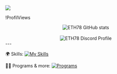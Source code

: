<img src="https://readme-typing-svg.herokuapp.com/?font=&color=%23F7B365&height=30&lines=👋+Hi+there!;👨🏽%E2%80%8D🎓+I'm+Ethan+(known+as+ETH78);⤵%EF%B8%8F+See+my+projects+below"/>

!ProfilViews

<div align="center"> 
    <img align="center" alt="ETH78 GitHub stats" src="https://github-readme-stats.vercel.app/api?username=ETH78&count_private=true&hide_border=true&theme=vision-friendly-dark" />
    <br />
    <br />
    <img align="center" alt="ETH78 Discord Profile" src="https://lanyard-profile-readme.vercel.app/api/677154141935632396" />
</div>
---

🌍 Skills:
[![My Skills](https://skillicons.dev/icons?i=html,css,js,python,php,ps)](https://skillicons.dev)

👨‍💻 Programs & more:
[![Programs](https://skillicons.dev/icons?i=discord,idea,vscode,github,linux,windows)](https://skillicons.dev)
